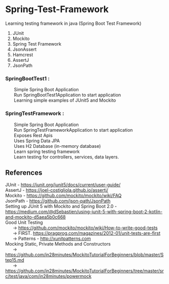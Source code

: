 # Spring-Test-Framework

Learning testing framework in java (Spring Boot Test Framework)

1. JUnit
2. Mockito
3. Spring Test Framework
4. JsonAssert
5. Hamcrest
6. AssertJ
7. JsonPath


### SpringBootTest1 :

&nbsp;&nbsp;&nbsp;&nbsp;&nbsp;&nbsp; Simple Spring Boot Application <br />
&nbsp;&nbsp;&nbsp;&nbsp;&nbsp;&nbsp; Run SpringBootTest1Application to start application <br />
&nbsp;&nbsp;&nbsp;&nbsp;&nbsp;&nbsp; Learning simple examples of JUnit5 and Mockito <br />

### SpringTestFramework :
&nbsp;&nbsp;&nbsp;&nbsp;&nbsp;&nbsp; Simple Spring Boot Application <br />
&nbsp;&nbsp;&nbsp;&nbsp;&nbsp;&nbsp; Run SpringTestFrameworkApplication to start application <br />
&nbsp;&nbsp;&nbsp;&nbsp;&nbsp;&nbsp; Exposes Rest Apis <br />
&nbsp;&nbsp;&nbsp;&nbsp;&nbsp;&nbsp; Uses Spring Data JPA <br />
&nbsp;&nbsp;&nbsp;&nbsp;&nbsp;&nbsp; Uses H2 Database (in-memory database) <br />
&nbsp;&nbsp;&nbsp;&nbsp;&nbsp;&nbsp; Learn spring testing framework <br />
&nbsp;&nbsp;&nbsp;&nbsp;&nbsp;&nbsp; Learn testing for controllers, services, data layers. <br />


## References

JUnit - https://junit.org/junit5/docs/current/user-guide/ <br />
AssertJ - https://joel-costigliola.github.io/assertj/ <br />
Mockito - https://github.com/mockito/mockito/wiki/FAQ <br />
JsonPath - https://github.com/json-path/JsonPath <br />
Setting up JUnit 5 with Mockito and Spring Boot 2.0 - https://medium.com/@dSebastien/using-junit-5-with-spring-boot-2-kotlin-and-mockito-d5aea5b0c668 <br />
Good Unit Testing <br />
&nbsp;&nbsp;&nbsp;&nbsp;&nbsp;&nbsp;-> https://github.com/mockito/mockito/wiki/How-to-write-good-tests <br />
&nbsp;&nbsp;&nbsp;&nbsp;&nbsp;&nbsp;-> FIRST. https://pragprog.com/magazines/2012-01/unit-tests-are-first <br />
&nbsp;&nbsp;&nbsp;&nbsp;&nbsp;&nbsp;-> Patterns - http://xunitpatterns.com <br />
Mocking Static, Private Methods and Constructors <br />
&nbsp;&nbsp;&nbsp;&nbsp;&nbsp;&nbsp;-> https://github.com/in28minutes/MockitoTutorialForBeginners/blob/master/Step15.md <br />
&nbsp;&nbsp;&nbsp;&nbsp;&nbsp;&nbsp;-> https://github.com/in28minutes/MockitoTutorialForBeginners/tree/master/src/test/java/com/in28minutes/powermock <br />
